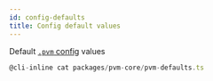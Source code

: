 ```yaml
---
id: config-defaults
title: Config default values
---
```


Default [`.pvm` config](api/interfaces/pvm_core.Config.md) values
```typescript
@cli-inline cat packages/pvm-core/pvm-defaults.ts
```
